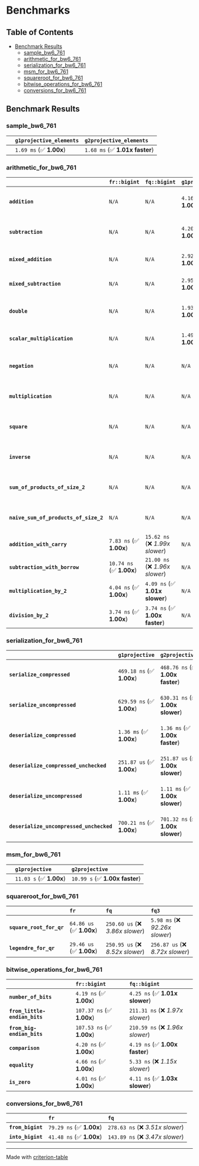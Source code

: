 # Benchmarks

## Table of Contents

- [Benchmark Results](#benchmark-results)
    - [sample_bw6_761](#sample_bw6_761)
    - [arithmetic_for_bw6_761](#arithmetic_for_bw6_761)
    - [serialization_for_bw6_761](#serialization_for_bw6_761)
    - [msm_for_bw6_761](#msm_for_bw6_761)
    - [squareroot_for_bw6_761](#squareroot_for_bw6_761)
    - [bitwise_operations_for_bw6_761](#bitwise_operations_for_bw6_761)
    - [conversions_for_bw6_761](#conversions_for_bw6_761)

## Benchmark Results

### sample_bw6_761

|        | `g1projective_elements`          | `g2projective_elements`           |
|:-------|:---------------------------------|:--------------------------------- |
|        | `1.69 ms` (✅ **1.00x**)          | `1.68 ms` (✅ **1.01x faster**)    |

### arithmetic_for_bw6_761

|                                       | `fr::bigint`             | `fq::bigint`                    | `g1projective`          | `g2projective`                 | `fq3`                            | `fq6`                             | `fq`                              | `fr`                               |
|:--------------------------------------|:-------------------------|:--------------------------------|:------------------------|:-------------------------------|:---------------------------------|:----------------------------------|:----------------------------------|:---------------------------------- |
| **`addition`**                        | `N/A`                    | `N/A`                           | `4.16 us` (✅ **1.00x**) | `4.16 us` (✅ **1.00x slower**) | `90.63 ns` (🚀 **45.87x faster**) | `181.44 ns` (🚀 **22.91x faster**) | `30.24 ns` (🚀 **137.46x faster**) | `19.01 ns` (🚀 **218.71x faster**)  |
| **`subtraction`**                     | `N/A`                    | `N/A`                           | `4.20 us` (✅ **1.00x**) | `4.20 us` (✅ **1.00x slower**) | `85.14 ns` (🚀 **49.31x faster**) | `168.43 ns` (🚀 **24.93x faster**) | `28.86 ns` (🚀 **145.46x faster**) | `15.40 ns` (🚀 **272.65x faster**)  |
| **`mixed_addition`**                  | `N/A`                    | `N/A`                           | `2.92 us` (✅ **1.00x**) | `2.92 us` (✅ **1.00x slower**) | `N/A`                            | `N/A`                             | `N/A`                             | `N/A`                              |
| **`mixed_subtraction`**               | `N/A`                    | `N/A`                           | `2.95 us` (✅ **1.00x**) | `2.95 us` (✅ **1.00x faster**) | `N/A`                            | `N/A`                             | `N/A`                             | `N/A`                              |
| **`double`**                          | `N/A`                    | `N/A`                           | `1.93 us` (✅ **1.00x**) | `1.93 us` (✅ **1.00x faster**) | `67.58 ns` (🚀 **28.62x faster**) | `138.66 ns` (🚀 **13.95x faster**) | `21.08 ns` (🚀 **91.74x faster**)  | `7.48 ns` (🚀 **258.58x faster**)   |
| **`scalar_multiplication`**           | `N/A`                    | `N/A`                           | `1.49 ms` (✅ **1.00x**) | `1.49 ms` (✅ **1.00x faster**) | `N/A`                            | `N/A`                             | `N/A`                             | `N/A`                              |
| **`negation`**                        | `N/A`                    | `N/A`                           | `N/A`                   | `N/A`                          | `70.08 ns` (❌ *4.04x slower*)    | `123.31 ns` (❌ *7.11x slower*)    | `24.33 ns` (❌ *1.40x slower*)     | `17.33 ns` (✅ **1.00x**)           |
| **`multiplication`**                  | `N/A`                    | `N/A`                           | `N/A`                   | `N/A`                          | `2.16 us` (❌ *31.19x slower*)    | `6.89 us` (❌ *99.32x slower*)     | `270.31 ns` (❌ *3.90x slower*)    | `69.37 ns` (✅ **1.00x**)           |
| **`square`**                          | `N/A`                    | `N/A`                           | `N/A`                   | `N/A`                          | `1.56 us` (❌ *26.32x slower*)    | `4.86 us` (❌ *82.13x slower*)     | `215.96 ns` (❌ *3.65x slower*)    | `59.16 ns` (✅ **1.00x**)           |
| **`inverse`**                         | `N/A`                    | `N/A`                           | `N/A`                   | `N/A`                          | `50.98 us` (❌ *3.75x slower*)    | `58.78 us` (❌ *4.32x slower*)     | `47.49 us` (❌ *3.49x slower*)     | `13.61 us` (✅ **1.00x**)           |
| **`sum_of_products_of_size_2`**       | `N/A`                    | `N/A`                           | `N/A`                   | `N/A`                          | `4.46 us` (❌ *42.10x slower*)    | `14.07 us` (❌ *132.83x slower*)   | `401.23 ns` (❌ *3.79x slower*)    | `105.89 ns` (✅ **1.00x**)          |
| **`naive_sum_of_products_of_size_2`** | `N/A`                    | `N/A`                           | `N/A`                   | `N/A`                          | `4.41 us` (❌ *28.06x slower*)    | `13.96 us` (❌ *88.92x slower*)    | `567.30 ns` (❌ *3.61x slower*)    | `157.02 ns` (✅ **1.00x**)          |
| **`addition_with_carry`**             | `7.83 ns` (✅ **1.00x**)  | `15.62 ns` (❌ *1.99x slower*)   | `N/A`                   | `N/A`                          | `N/A`                            | `N/A`                             | `N/A`                             | `N/A`                              |
| **`subtraction_with_borrow`**         | `10.74 ns` (✅ **1.00x**) | `21.00 ns` (❌ *1.96x slower*)   | `N/A`                   | `N/A`                          | `N/A`                            | `N/A`                             | `N/A`                             | `N/A`                              |
| **`multiplication_by_2`**             | `4.04 ns` (✅ **1.00x**)  | `4.09 ns` (✅ **1.01x slower**)  | `N/A`                   | `N/A`                          | `N/A`                            | `N/A`                             | `N/A`                             | `N/A`                              |
| **`division_by_2`**                   | `3.74 ns` (✅ **1.00x**)  | `3.74 ns` (✅ **1.00x faster**)  | `N/A`                   | `N/A`                          | `N/A`                            | `N/A`                             | `N/A`                             | `N/A`                              |

### serialization_for_bw6_761

|                                          | `g1projective`            | `g2projective`                   | `fr`                                | `fq`                                | `fq3`                               | `fq6`                             |
|:-----------------------------------------|:--------------------------|:---------------------------------|:------------------------------------|:------------------------------------|:------------------------------------|:--------------------------------- |
| **`serialize_compressed`**               | `469.18 ns` (✅ **1.00x**) | `468.76 ns` (✅ **1.00x faster**) | `50.32 ns` (🚀 **9.32x faster**)     | `156.68 ns` (🚀 **2.99x faster**)    | `464.37 ns` (✅ **1.01x faster**)    | `989.91 ns` (❌ *2.11x slower*)    |
| **`serialize_uncompressed`**             | `629.59 ns` (✅ **1.00x**) | `630.31 ns` (✅ **1.00x slower**) | `50.09 ns` (🚀 **12.57x faster**)    | `157.01 ns` (🚀 **4.01x faster**)    | `464.33 ns` (✅ **1.36x faster**)    | `989.93 ns` (❌ *1.57x slower*)    |
| **`deserialize_compressed`**             | `1.36 ms` (✅ **1.00x**)   | `1.36 ms` (✅ **1.00x faster**)   | `95.32 ns` (🚀 **14272.39x faster**) | `304.72 ns` (🚀 **4464.67x faster**) | `943.48 ns` (🚀 **1441.97x faster**) | `1.91 us` (🚀 **711.07x faster**)  |
| **`deserialize_compressed_unchecked`**   | `251.87 us` (✅ **1.00x**) | `251.87 us` (✅ **1.00x slower**) | `93.75 ns` (🚀 **2686.56x faster**)  | `305.90 ns` (🚀 **823.36x faster**)  | `947.68 ns` (🚀 **265.77x faster**)  | `1.90 us` (🚀 **132.26x faster**)  |
| **`deserialize_uncompressed`**           | `1.11 ms` (✅ **1.00x**)   | `1.11 ms` (✅ **1.00x slower**)   | `94.99 ns` (🚀 **11675.16x faster**) | `305.99 ns` (🚀 **3624.50x faster**) | `947.81 ns` (🚀 **1170.13x faster**) | `1.90 us` (🚀 **582.41x faster**)  |
| **`deserialize_uncompressed_unchecked`** | `700.21 ns` (✅ **1.00x**) | `701.32 ns` (✅ **1.00x slower**) | `93.68 ns` (🚀 **7.47x faster**)     | `306.00 ns` (🚀 **2.29x faster**)    | `947.87 ns` (❌ *1.35x slower*)      | `1.91 us` (❌ *2.73x slower*)      |

### msm_for_bw6_761

|        | `g1projective`          | `g2projective`                  |
|:-------|:------------------------|:------------------------------- |
|        | `11.03 s` (✅ **1.00x**) | `10.99 s` (✅ **1.00x faster**)  |

### squareroot_for_bw6_761

|                          | `fr`                     | `fq`                             | `fq3`                             |
|:-------------------------|:-------------------------|:---------------------------------|:--------------------------------- |
| **`square_root_for_qr`** | `64.86 us` (✅ **1.00x**) | `250.60 us` (❌ *3.86x slower*)   | `5.98 ms` (❌ *92.26x slower*)     |
| **`legendre_for_qr`**    | `29.46 us` (✅ **1.00x**) | `250.95 us` (❌ *8.52x slower*)   | `256.87 us` (❌ *8.72x slower*)    |

### bitwise_operations_for_bw6_761

|                               | `fr::bigint`              | `fq::bigint`                      |
|:------------------------------|:--------------------------|:--------------------------------- |
| **`number_of_bits`**          | `4.19 ns` (✅ **1.00x**)   | `4.25 ns` (✅ **1.01x slower**)    |
| **`from_little-endian_bits`** | `107.37 ns` (✅ **1.00x**) | `211.31 ns` (❌ *1.97x slower*)    |
| **`from_big-endian_bits`**    | `107.53 ns` (✅ **1.00x**) | `210.59 ns` (❌ *1.96x slower*)    |
| **`comparison`**              | `4.20 ns` (✅ **1.00x**)   | `4.19 ns` (✅ **1.00x faster**)    |
| **`equality`**                | `4.66 ns` (✅ **1.00x**)   | `5.33 ns` (❌ *1.15x slower*)      |
| **`is_zero`**                 | `4.01 ns` (✅ **1.00x**)   | `4.11 ns` (✅ **1.03x slower**)    |

### conversions_for_bw6_761

|                   | `fr`                     | `fq`                              |
|:------------------|:-------------------------|:--------------------------------- |
| **`from_bigint`** | `79.29 ns` (✅ **1.00x**) | `278.63 ns` (❌ *3.51x slower*)    |
| **`into_bigint`** | `41.48 ns` (✅ **1.00x**) | `143.89 ns` (❌ *3.47x slower*)    |

---
Made with [criterion-table](https://github.com/nu11ptr/criterion-table)

